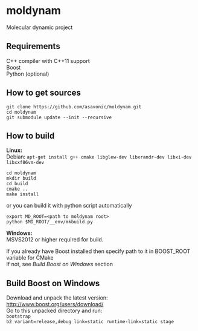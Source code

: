 moldynam
========

Molecular dynamic project

Requirements
--------
C++ compiler with C++11 support<br/>
Boost<br/>
Python (optional)

How to get sources
--------
`git clone https://github.com/asavonic/moldynam.git`<br/>
`cd moldynam`<br/>
`git submodule update --init --recursive`<br/>

How to build
--------

**Linux:**<br/>
Debian:
`apt-get install g++ cmake libglew-dev libxrandr-dev libxi-dev libxxf86vm-dev`


`cd moldynam`  
`mkdir build`  
`cd build`  
`cmake ..`  
`make install`  

or you can build it with python script automatically

`export MD_ROOT=<path to moldynam root>`  
`python $MD_ROOT/__env/mkbuild.py` 

**Windows:** <br />
MSVS2012 or higher required for build.

If you already have Boost installed then specify path to it in BOOST_ROOT variable for CMake<br/>
If not, see *Build Boost on Windows* section<br/>

Build Boost on Windows
--------
Download and unpack the latest version: http://www.boost.org/users/download/ <br/>
Go to this unpacked directory and run:<br/>
`bootstrap`<br/>
`b2 variant=release,debug link=static runtime-link=static stage`<br/>